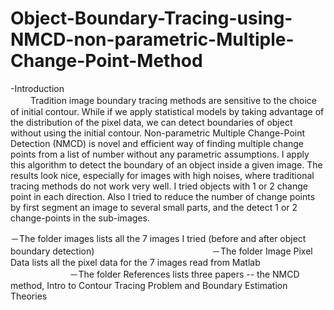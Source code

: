# Object-Boundary-Tracing-using-NMCD-non-parametric-Multiple-Change-Point-Method
-Introduction                                                                                                                             
　　
 Tradition image boundary tracing methods are sensitive to the choice of initial contour. While if we apply statistical models by taking advantage of the distribution of the pixel data, we can detect boundaries of object without using the initial contour. Non-parametric Multiple Change-Point Detection (NMCD) is novel and efficient way of finding multiple change points from a list of number without any parametric assumptions. I apply this algorithm to detect the boundary of an object inside a given image. The results look nice, especially for images with high noises, where traditional tracing methods do not work very well. I tried objects with 1 or 2 change point in each direction. Also I tried to reduce the number of change points by first segment an image to several small parts, and the detect 1 or 2 change-points in the sub-images.



－The folder images lists all the 7 images I tried (before and after object boundary detection)   　　   　                                
－The folder Image Pixel Data lists all the pixel data for the 7 images read from Matlab                                                   
－The folder References lists three papers -- the NMCD method, Intro to Contour Tracing Problem and Boundary Estimation Theories
